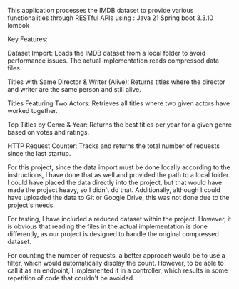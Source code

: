 This application processes the IMDB dataset to provide various functionalities through RESTful APIs using :
Java 21
Spring boot 3.3.10
lombok

Key Features:

Dataset Import: Loads the IMDB dataset from a local folder to avoid performance issues. The actual implementation reads compressed data files.

Titles with Same Director & Writer (Alive): Returns titles where the director and writer are the same person and still alive.

Titles Featuring Two Actors: Retrieves all titles where two given actors have worked together.

Top Titles by Genre & Year: Returns the best titles per year for a given genre based on votes and ratings.

HTTP Request Counter: Tracks and returns the total number of requests since the last startup.


For this project, since the data import must be done locally according to the instructions, 
I have done that as well and provided the path to a local folder. I could have placed the data directly into the project, but that would have made the project heavy, 
so I didn't do that. Additionally, although I could have uploaded the data to Git or Google Drive, this was not done due to the project's needs.

For testing, I have included a reduced dataset within the project. However,
it is obvious that reading the files in the actual implementation is done differently, as our project is designed to handle the original compressed dataset.

For counting the number of requests, a better approach would be to use a filter,
which would automatically display the count. However, to be able to call it as an endpoint, I implemented it in a controller, which results in some repetition of code that couldn't be avoided.









